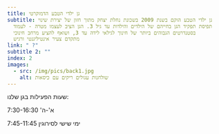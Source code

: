 ```yaml
---
title: גן ילדי הטבע הדמוקרטי
subtitle: גן ילדי הטבע הוקם בשנת 2009 בשכונת נחלת יצחק מתוך חזון של יצירת שינוי
  תפיסת תפקיד הגן בחייהם של הילדים והילדות עד גיל 3. הגן הציב לעצמו מטרה - לעמוד
  בסטנדרטים הגבוהים ביותר של חינוך לגילאי לידה עד 3, ושואף להציע מרחב חינוכי
  מתקדם צעיר אינטיליגנטי ורגיש
link: " ?"
subtitle 2: ""
index: 2
images:
  - src: /img/pics/back1.jpg
    alt: שולחנות עגולים ריקים עם כיסאות
---
```


שעות הפעילות בגן שלנו:

א'-ה' 7:30-16:30

ימי שישי לסירוגין 7:45-11:45
